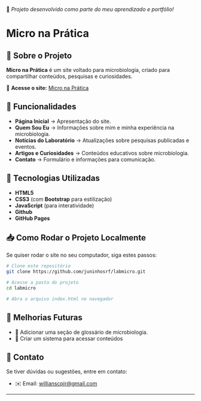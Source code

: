 🚀 *Projeto desenvolvido como parte do meu aprendizado e portfólio!*

# Micro na Prática

## 📌 Sobre o Projeto

**Micro na Prática** é um site voltado para microbiologia, criado para compartilhar conteúdos, pesquisas e curiosidades. 


🔗 **Acesse o site:** [Micro na Prática](https://juninhosrf.github.io/labmicro/)

## 🌟 Funcionalidades
- **Página Inicial** → Apresentação do site.
- **Quem Sou Eu** → Informações sobre mim e minha experiência na microbiologia.
- **Notícias do Laboratório** → Atualizações sobre pesquisas publicadas e eventos.
- **Artigos e Curiosidades** → Conteúdos educativos sobre microbiologia.
- **Contato** → Formulário e informações para comunicação.

## 🚀 Tecnologias Utilizadas
- **HTML5**
- **CSS3** (com **Bootstrap** para estilização)
- **JavaScript** (para interatividade)
- **Github**
- **GitHub Pages**

## 📥 Como Rodar o Projeto Localmente
Se quiser rodar o site no seu computador, siga estes passos:

```bash
# Clone este repositório
git clone https://github.com/juninhosrf/labmicro.git

# Acesse a pasta do projeto
cd labmicro

# Abra o arquivo index.html no navegador
```

## 📌 Melhorias Futuras
- 📖 Adicionar uma seção de glossário de microbiologia.
- 🎯 Criar um sistema para acessar conteúdos


## 📩 Contato
Se tiver dúvidas ou sugestões, entre em contato:
- ✉️ Email: willianscpjr@gmail.com


---


